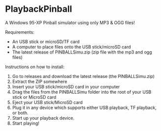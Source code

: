 # PlaybackPinball
A Windows 95-XP Pinball simulator using only MP3 &amp; OGG files!

Requirements:
- An USB stick or microSD/TF card
- A computer to place files onto the USB stick/microSD card
- The latest release of PINBALLSimu.zip (zip file with the mp3 and ogg files)

Instructions on how to install:
1. Go to releases and download the latest release (the PINBALLSimu.zip)
2. Extract the ZIP somewhere
3. Insert your USB stick/microSD card in your computer
4. Drag the files from the PINBALLSimu folder into the root of your USB stick or MicroSD card
5. Eject your USB stick/MicroSD card
6. Plug it in any device which supports either USB playback, TF playback, or both.
7. Start up your playback device.
8. Start playing!
